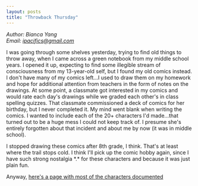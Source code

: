 ```yaml
---
layout: posts
title: "Throwback Thursday"
---
```

*Author: Bianca Yang*<br>
*Email: <a href="mailto:ipacifics@gmail.com?subject=Hello from the XDRT Blog">ipacifics@gmail.com</a>*<br>

I was going through some shelves yesterday, trying to find old things to
throw away, when I came across a green notebook from my middle school years.
I opened it up, expecting to find some illegible stream of consciousness from
my 13-year-old self, but I found my old comics instead. I don't have many
of my comics left...I used to draw them on my homework and hope for additional
attention from teachers in the form of notes on the drawings. At some point,
a classmate got interested in my comics and would rate each day's drawings
while we graded each other's in class spelling quizzes. That classmate
commissioned a deck of comics for her birthday, but I never completed it.
My mind went blank when writing the comics. I wanted to include each of the
20+ characters I'd made...that turned out to be a huge mess I could not
keep track of. I presume she's entirely forgotten about that incident and
about me by now (it was in middle school).

I stopped drawing these comics after 8th grade, I think. That's at least
where the trail stops cold. I think I'll pick up the comic hobby again, since
I have such strong nostalgia \*.\* for these characters and because it was
just plain fun.

Anyway,
[here's a page with most of the characters documented](../../../images/comics.jpeg)
